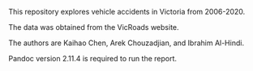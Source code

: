 This repository explores vehicle accidents in Victoria from 2006-2020. 

The data was obtained from the VicRoads website. 

The authors are Kaihao Chen, Arek Chouzadjian, and Ibrahim Al-Hindi. 

Pandoc version 2.11.4 is required to run the report. 
